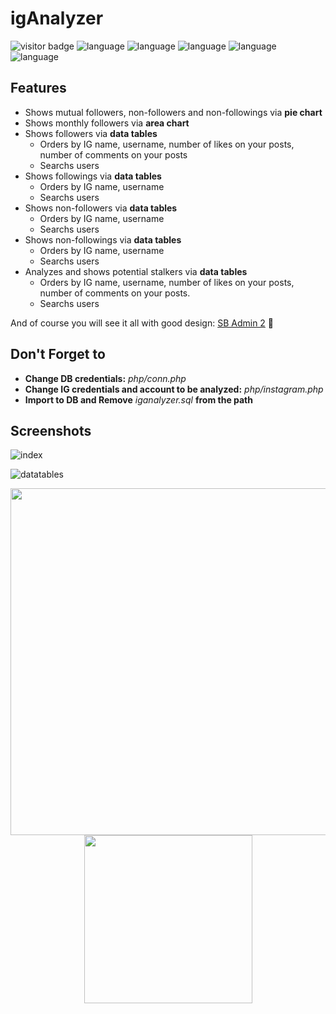 # igAnalyzer
![visitor badge](https://visitor-badge.glitch.me/badge?page_id=LIIIs4ma.igAnalyzer) ![language](https://img.shields.io/badge/language-php-4F5D95) ![language](https://img.shields.io/badge/language-javascript-f1e05a) ![language](https://img.shields.io/badge/lib-instagram--php--scraper-informational) ![language](https://img.shields.io/badge/lib-jquery-informational)  ![language](https://img.shields.io/badge/db-mysql-orange)


## Features
- Shows mutual followers, non-followers and non-followings via **pie chart**
- Shows monthly followers via **area chart**
- Shows followers via **data tables**
  - Orders by IG name, username, number of likes on your posts, number of comments on your posts
  - Searchs users
- Shows followings via **data tables**
  - Orders by IG name, username
  - Searchs users
- Shows non-followers via **data tables**
  - Orders by IG name, username
  - Searchs users
- Shows non-followings via **data tables**
  - Orders by IG name, username
  - Searchs users
- Analyzes and shows potential stalkers via **data tables**
  - Orders by IG name, username, number of likes on your posts, number of comments on your posts. 
  - Searchs users

And of course you will see it all with good design: [SB Admin 2](https://startbootstrap.com/theme/sb-admin-2) 🧐

## Don't Forget to 
- **Change DB credentials:** *php/conn.php*  
- **Change IG credentials and account to be analyzed:** *php/instagram.php* 
- **Import to DB and Remove** *iganalyzer.sql* **from the path**
 
## Screenshots

![index](https://user-images.githubusercontent.com/12685802/147257607-5d6218a0-b407-4967-b404-738f54019041.png)

![datatables](https://user-images.githubusercontent.com/12685802/147258451-f24d79d3-1d00-4363-9c6f-c499e0e9767a.png)
<p align="center">
  <img width=555 src="https://user-images.githubusercontent.com/12685802/147265491-851e375a-bdcd-4747-92b1-e56ef2d98f5c.png">
  <img width=269 src="https://user-images.githubusercontent.com/12685802/147265904-3db873f1-dc1b-47e8-b9e3-8903ffe57977.png">
</p>

